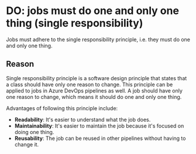 # DO: jobs must do one and only one thing (single responsibility)

Jobs must adhere to the single responsibility principle, i.e. they must do one
and only one thing.

## Reason

Single responsibility principle is a software design principle that states that
a class should have only one reason to change. This principle can be applied to
jobs in Azure DevOps pipelines as well. A job should have only one reason to
change, which means it should do one and only one thing.

Advantages of following this principle include:

- **Readability**: It's easier to understand what the job does.
- **Maintainability**: It's easier to maintain the job because it's focused on
  doing one thing.
- **Reusability**: The job can be reused in other pipelines without having to
  change it.

